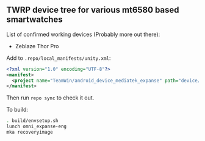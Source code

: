 ## TWRP device tree for various mt6580 based smartwatches

List of confirmed working devices (Probably more out there):
* Zeblaze Thor Pro

Add to `.repo/local_manifests/unity.xml`:

```xml
<?xml version="1.0" encoding="UTF-8"?>
<manifest>
  <project name="TeamWin/android_device_mediatek_expanse" path="device/mediatek/expanse" remote="github" revision="android-5.1" />
</manifest>
```

Then run `repo sync` to check it out.

To build:

```sh
. build/envsetup.sh
lunch omni_expanse-eng
mka recoveryimage
```